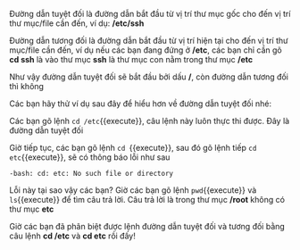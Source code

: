 Đường dẫn tuyệt đối là đường dẫn bắt đầu từ vị trí thư mục gốc cho đến vị trí thư mục/file cần đến, ví dụ: **/etc/ssh**

Đường dẫn tương đối là đường dẫn bắt đầu từ vị trí hiện tại cho đến vị trí thư mục/file cần đến, ví dụ nếu các bạn đang đứng ở **/etc**, các bạn chỉ cần gõ **cd ssh** là vào thư mục **ssh** là thư mục con nằm trong thư mục **/etc**

Như vậy đường dẫn tuyệt đối sẽ bắt đầu bởi dấu **/**, còn đường dẫn tương đối thì không


Các bạn hãy thử ví dụ sau đây để hiểu hơn về đường dẫn tuyệt đối nhé:


Các bạn gõ lệnh `cd /etc`{{execute}}, câu lệnh này luôn thực thi được. Đây là đường dẫn tuyệt đối


Giờ tiếp tục, các bạn gõ lệnh `cd `{{execute}}, sau đó gõ lệnh tiếp `cd etc`{{execute}}, sẽ có thông báo lỗi như sau 

`-bash: cd: etc: No such file or directory`


Lỗi này tại sao vậy các bạn? Giờ các bạn gõ lệnh `pwd`{{execute}} và `ls`{{execute}} để tìm câu trả lời. Câu trả lời là trong thư mục **/root** không có thư mục **etc**


Giờ các bạn đã phân biệt được lệnh đường dẫn tuyệt đối và tương đối bằng câu lệnh **cd /etc** và **cd etc** rồi đấy!